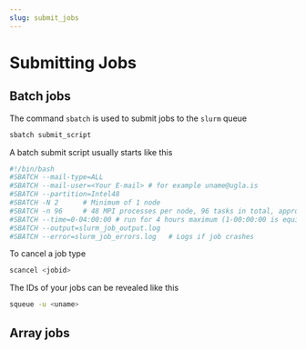 ```yaml
---
slug: submit_jobs
---
```


# Submitting Jobs

## Batch jobs

The command `sbatch` is used to submit jobs to the `slurm` queue

```bash
sbatch submit_script
```

A batch submit script usually starts like this

```bash
#!/bin/bash
#SBATCH --mail-type=ALL
#SBATCH --mail-user=<Your E-mail> # for example uname@ugla.is
#SBATCH --partition=Intel48
#SBATCH -N 2      # Minimum of 1 node
#SBATCH -n 96     # 48 MPI processes per node, 96 tasks in total, appropriate for Intel24
#SBATCH --time=0-04:00:00 # run for 4 hours maximum (1-00:00:00 is equivalent to 1 Day)
#SBATCH --output=slurm_job_output.log   
#SBATCH --error=slurm_job_errors.log   # Logs if job crashes
```

To cancel a job type

```bash
scancel <jobid>
```

The IDs of your jobs can be revealed like this

```bash
squeue -u <uname>
```

## Array jobs
